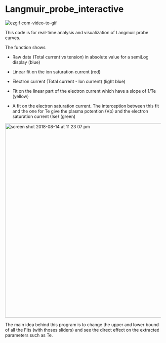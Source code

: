 # Langmuir_probe_interactive

![ezgif com-video-to-gif](https://user-images.githubusercontent.com/33142211/44130214-64b3fec6-a01a-11e8-8a73-f7b5dfd90016.gif)


This code is for real-time analysis and visualization of Langmuir probe curves.

The function shows 

- Raw data (Total current vs tension) in absolute value for a semiLog display (blue)

- Linear fit on the ion saturation current (red)

- Electron current (Total current - Ion current) (light blue)

- Fit on the linear part of the electron current which have a slope of 1/Te (yellow)

- A fit on the electron saturation current. The interception between this fit and the one for Te give the plasma potention (Vp) and the electron saturation current (Ise) (green)


<img width="627" alt="screen shot 2018-08-14 at 11 23 07 pm" src="https://user-images.githubusercontent.com/33142211/44129941-0df893e0-a019-11e8-8a93-f3b18349ce88.png">



The main idea behind this program is to change the upper and lower bound of all the Fits (with thoses sliders) and see the direct effect on the extracted parameters such as Te.

